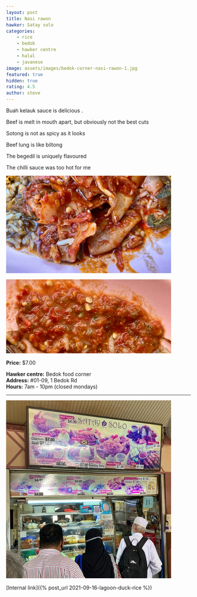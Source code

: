 ```yaml
---
layout: post
title: Nasi rawon
hawker: Satay solo
categories: 
    - rice
    - bedok
    - hawker centre
    - halal
    - javanese
image: assets/images/bedok-corner-nasi-rawon-1.jpg
featured: true
hidden: true
rating: 4.5
author: steve
---
```

Buah kelauk sauce is delicious .

Beef is melt in mouth apart, but obviously not the best cuts

Sotong is not as spicy as it looks

Beef lung is like biltong 

The begedil is uniquely flavoured 

The chilli sauce was too hot for me 

![Sambal sotong](/assets/images/bedok-corner-nasi-rawon-2.jpg "Sambal sotong")

![Sambal belachan](/assets/images/bedok-corner-nasi-rawon-3.jpg "Sambal belachan")

**Price:** $7.00  

**Hawker centre:** Bedok food corner  
**Address:** #01-09, 1 Bedok Rd  
**Hours:** 7am - 10pm (closed mondays)  

***  

![Alt text](/assets/images/bedok-corner-nasi-rawon-4.jpg "description text")

[Internal link]({% post_url 2021-09-16-lagoon-duck-rice %})